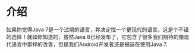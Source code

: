 # 介绍

如果你觉得Java 7是一个过期的语言，并决定找一个更现代的语言。这是个不错的选择！就如你知道的，虽然Java 8已经发布了，它包含了很多我们期待的像现代语言中那样的改善，但是我们Android开发者还是被迫在使用Java 7.